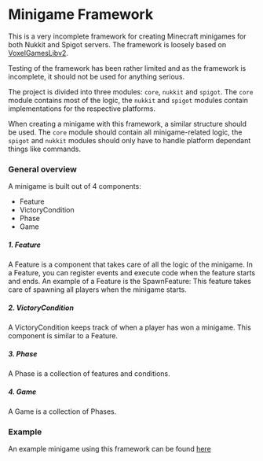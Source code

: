 # Minigame Framework
This is a very incomplete framework for creating Minecraft minigames for both Nukkit and Spigot servers.
The framework is loosely based on [VoxelGamesLibv2](https://github.com/VoxelGamesLib/VoxelGamesLibv2).

Testing of the framework has been rather limited and as the framework is incomplete, it should not be used for anything serious.

The project is divided into three modules: `core`, `nukkit` and `spigot`. The `core` module contains most of the logic,
the `nukkit` and `spigot` modules contain implementations for the respective platforms.

When creating a minigame with this framework, a similar structure should be used. The `core` module should contain
all minigame-related logic, the `spigot` and `nukkit` modules should only have to handle platform dependant things like commands.

### General overview
A minigame is built out of 4 components:
- Feature
- VictoryCondition
- Phase
- Game

##### 1. Feature
A Feature is a component that takes care of all the logic of the minigame. In a Feature, you can register
events and execute code when the feature starts and ends. 
An example of a Feature is the SpawnFeature: This feature takes care of spawning all players when the minigame starts.

##### 2. VictoryCondition
A VictoryCondition keeps track of when a player has won a minigame. This component is similar to a Feature.

##### 3. Phase
A Phase is a collection of features and conditions.

##### 4. Game
A Game is a collection of Phases.

### Example
An example minigame using this framework can be found [here](https://github.com/bramhaag/minigame-framework-spleef)


